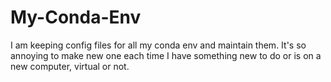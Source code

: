 # My-Conda-Env
I am keeping config files for all my conda env and maintain them. It's so annoying to make new one each time I have something new to do or is on a new computer, virtual or not. 
